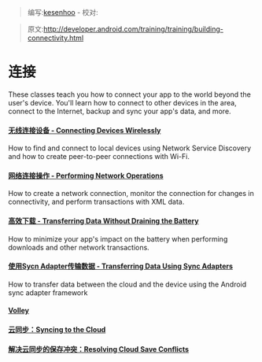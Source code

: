 > 编写:[kesenhoo](https://github.com/kesenhoo) - 校对:

> 原文:<http://developer.android.com/training/training/building-connectivity.html>

# 连接

These classes teach you how to connect your app to the world beyond the user's device. You'll learn how to connect to other devices in the area, connect to the Internet, backup and sync your app's data, and more.

#### [无线连接设备 - Connecting Devices Wirelessly](connectivity/connect-devices-wireless/index.html)

  How to find and connect to local devices using Network Service Discovery and how to create peer-to-peer connections with Wi-Fi.


#### [网络连接操作 - Performing Network Operations](connectivity/network-ops/index.html)

  How to create a network connection, monitor the connection for changes in connectivity, and perform transactions with XML data.


#### [高效下载 - Transferring Data Without Draining the Battery](connectivity/efficient-downloads/index.html)

  How to minimize your app's impact on the battery when performing downloads and other network transactions.


#### [使用Sycn Adapter传输数据 - Transferring Data Using Sync Adapters](connectivity/sync-adapters/index)

 How to transfer data between the cloud and the device using the Android sync adapter framework


#### [Volley](connectivity/volley/index.html)


#### [云同步：Syncing to the Cloud](cloud/cloudsync/index.html)


#### [解决云同步的保存冲突：Resolving Cloud Save Conflicts](cloud/cloudsave/index.html)

